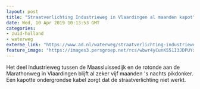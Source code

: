 ```yaml
---
layout: post
title: "Straatverlichting Industrieweg in Vlaardingen al maanden kapot"
date: Wed, 10 Apr 2019 10:13:53 GMT
categories: 
- zuid-holland 
- waterweg 
externe_link: "https://www.ad.nl/waterweg/straatverlichting-industrieweg-in-vlaardingen-al-maanden-kapot~a34d073d/"
feature_image: "https://images3.persgroep.net/rcs/wbwr4yCunK551I3JDPUYxm4K3Hk/diocontent/144214112/_fitwidth/400/?appId=21791a8992982cd8da851550a453bd7f&quality=0.7"
---
```


Het deel Industrieweg tussen de Maassluissedijk en de rotonde aan de Marathonweg in Vlaardingen blijft al zeker vijf maanden 's nachts pikdonker. Een kapotte ondergrondse kabel zorgt dat de straatverlichting niet werkt.
